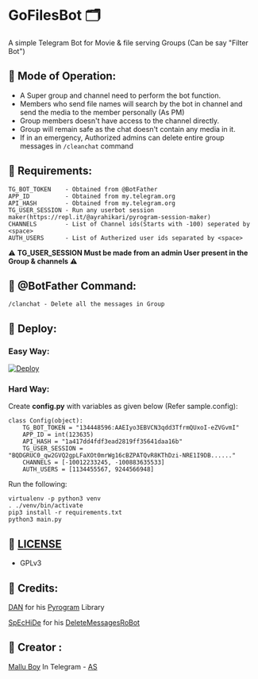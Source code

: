 # GoFilesBot 🗂

A simple Telegram Bot for Movie & file serving Groups (Can be say "Filter Bot")

## 💠 Mode of Operation:

- A Super group and channel need to perform the bot function.
- Members who send file names will search by the bot in channel and send the media to the member personally (As PM)
- Group members doesn't have access to the channel directly.
- Group will remain safe as the chat doesn't contain any media in it.
- If in an emergency, Authorized admins can delete entire group messages in ```/cleanchat``` command

## 💠 Requirements:
```
TG_BOT_TOKEN    - Obtained from @BotFather
APP_ID          - Obtained from my.telegram.org
API_HASH        - Obtained from my.telegram.org
TG_USER_SESSION - Run any userbot session maker(https://repl.it/@ayrahikari/pyrogram-session-maker)
CHANNELS        - List of Channel ids(Starts with -100) seperated by <space>
AUTH_USERS      - List of Autherized user ids separated by <space>
```
⚠️ **TG_USER_SESSION Must be  made from an admin User present in the Group & channels** ⚠️

## 💠 @BotFather Command:
```
/clanchat - Delete all the messages in Group
```

## 💠 Deploy:

### Easy Way:

[![Deploy](https://www.herokucdn.com/deploy/button.svg)](https://heroku.com/deploy?template=https://github.com/m4mallu/gofilesbot)

### Hard Way: 

Create **config.py** with variables as given below (Refer sample.config):

```
class Config(object):
    TG_BOT_TOKEN = "134448596:AAEIyo3EBVCN3qdd3TfrmQUxoI-eZVGvmI"
    APP_ID = int(123635)
    API_HASH = "1a417dd4fdf3ead2819ff35641daa16b"
    TG_USER_SESSION = "BQDGRUC0_qw2GVQ2gpLFaXOt0mrWg16cBZPATQvR8KThDzi-NRE1I9DB......"
    CHANNELS = [-10012233245, -100883635533]
    AUTH_USERS = [1134455567, 9244566948]

```
Run the following:

```
virtualenv -p python3 venv
. ./venv/bin/activate
pip3 install -r requirements.txt
python3 main.py
```

## 💠 [LICENSE](https://choosealicense.com/licenses/gpl-3.0/)
- GPLv3

## 💠 Credits:

[DAN](https://t.me/haskell) for his [Pyrogram](https://github.com/pyrogram/pyrogram) Library

[SpEcHiDe](https://github.com/SpEcHiDe) for his [DeleteMessagesRoBot](https://github.com/SpEcHiDe/DeleteMessagesRoBot)

## 💠 Creator :

[Mallu Boy](https://t.me/m4mallu) In Telegram - [AS](https://t.me/space4renjith)